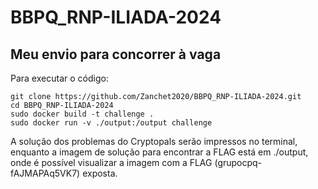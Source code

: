 # BBPQ_RNP-ILIADA-2024
## Meu envio para concorrer à vaga

Para executar o código:

```
git clone https://github.com/Zanchet2020/BBPQ_RNP-ILIADA-2024.git
cd BBPQ_RNP-ILIADA-2024
sudo docker build -t challenge .
sudo docker run -v ./output:/output challenge
```

A solução dos problemas do Cryptopals serão impressos no terminal, enquanto a imagem de solução para encontrar a FLAG está em ./output, onde é possível visualizar a imagem com a FLAG (grupocpq-fAJMAPAq5VK7) exposta.
